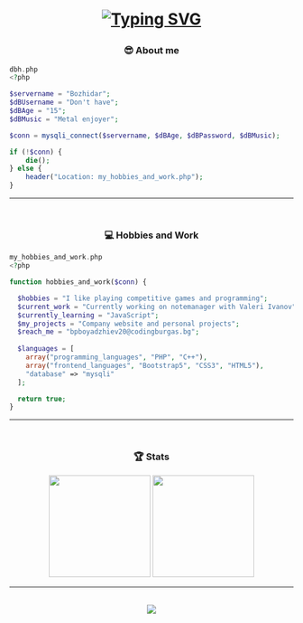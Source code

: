 <h1 align="center">
  
 [![Typing SVG](https://readme-typing-svg.herokuapp.com?color=%2327F797&center=true&vCenter=true&lines=echo+%22Hello+my+name+is+Bozhidar!%22)](https://git.io/typing-svg)
  
</h1>

<h3 align="center">😎 About me</h3>

```php
dbh.php
<?php

$servername = "Bozhidar";
$dBUsername = "Don't have";
$dBAge = "15";
$dBMusic = "Metal enjoyer";

$conn = mysqli_connect($servername, $dBAge, $dBPassword, $dBMusic);

if (!$conn) {
	die();
} else {
	header("Location: my_hobbies_and_work.php");
}
```

<hr>
<br>
<h3 align="center">💻 Hobbies and Work</h3>

```php
my_hobbies_and_work.php
<?php

function hobbies_and_work($conn) {

  $hobbies = "I like playing competitive games and programming";
  $current_work = "Currently working on notemanager with Valeri Ivanov";
  $currently_learning = "JavaScript";
  $my_projects = "Company website and personal projects";
  $reach_me = "bpboyadzhiev20@codingburgas.bg";
  
  $languages = [
    array("programming_languages", "PHP", "C++"),
    array("frontend_languages", "Bootstrap5", "CSS3", "HTML5"),
    "database" => "mysqli"
  ];

  return true;
}
```

<hr>
<br>

<h3 align="center">🏆 Stats</h3>
  <div align="center">
      <img src="https://github-readme-stats.vercel.app/api?username=BozhidarBoyadzhiev&theme=dark&show_icons=true" height="180">
      <img src="https://github-readme-stats.vercel.app/api/top-langs/?username=BozhidarBoyadzhiev&layout=compact&theme=dark"  height="180">
  </div>
  
<hr>
<br>

<div align="center">
  <img src="https://shields-io-visitor-counter.herokuapp.com/badge?page=BozhidarBoyadzhiev.BozhidarBoyadzhiev">
</div>
